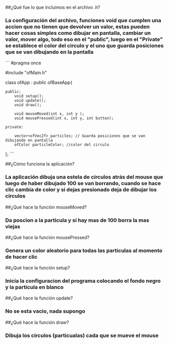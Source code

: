 ##¿Qué fue lo que incluimos en el archivo .h?
### La configuración del archivo, funciones void que cumplen una accion que no tienen que devolver un valor, estas pueden hacer cosas simples como dibujar en pantalla, cambiar un valor, mover algo, todo eso en el "public", luego en el "Private" se establece el color del circulo y el uno que guarda posiciones que se van dibujando en la pantalla


´´´
#pragma once

#include "ofMain.h"

class ofApp : public ofBaseApp{

    public:
        void setup(); 
        void update(); 
        void draw();

        void mouseMoved(int x, int y );
        void mousePressed(int x, int y, int button);

    private:

        vector<ofVec2f> particles; // Guarda posiciones que se van dibujando en pantalla
        ofColor particleColor; //color del circulo

};
´´´




##¿Cómo funciona la aplicación?
### La aplicación dibuja una estela de círculos atrás del mouse que luego de haber dibujado 100 se van borrando, cuando se hace clic cambia de color y si dejas presionado deja de dibujar los circulos

##¿Qué hace la función mouseMoved?
### Da poscion a la particula y si hay mas de 100 borra la mas viejas

##¿Qué hace la función mousePressed?
### Genera un color aleatorio para todas las particulas al momento de hacer clic

##¿Qué hace la función setup?
### Inicia la configuracion del programa colocando el fondo negro y la particula en blanco

##¿Qué hace la función update?
### No se esta vacio, nada supongo

##¿Qué hace la función draw?
### Dibuja los circulos (particualas) cada que se mueve el mouse 